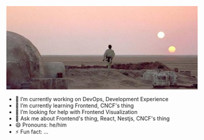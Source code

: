 ![](1.jpg)

- 🔭 I’m currently working on DevOps, Development Experience
- 🌱 I’m currently learning Frontend, CNCF's thing
- 🤔 I’m looking for help with Frontend Visualization
- 💬 Ask me about Frontend's thing, React, Nestjs, CNCF's thing
- 😄 Pronouns: he/him
- ⚡ Fun fact: ...
